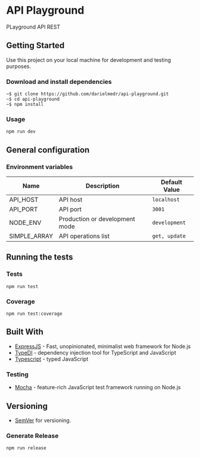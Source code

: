# API Playground

PLayground API REST

## Getting Started

Use this project on your local machine for development and testing purposes.

### Download and install dependencies

```shell
~$ git clone https://github.com/darielmedr/api-playground.git
~$ cd api-playground
~$ npm install
```

### Usage

```shell
npm run dev
```

## General configuration

### Environment variables

| Name         | Description                    | Default Value |
| ------------ | ------------------------------ | ------------- |
| API_HOST     | API host                       | `localhost`   |
| API_PORT     | API port                       | `3001`        |
| NODE_ENV     | Production or development mode | `development` |
| SIMPLE_ARRAY | API operations list            | `get, update` |

## Running the tests

### Tests

```shell
npm run test
```

### Coverage

```shell
npm run test:coverage
```

## Built With

- [ExpressJS](https://expressjs.com/) - Fast, unopinionated, minimalist web framework for Node.js
- [TypeDI](https://www.npmjs.com/package/typedi) - dependency injection tool for TypeScript and JavaScript
- [Typescript](https://www.typescriptlang.org/) - typed JavaScript

### Testing

- [Mocha](https://mochajs.org/) - feature-rich JavaScript test framework running on Node.js

## Versioning

- [SemVer](http://semver.org/) for versioning.

### Generate Release

```shell
npm run release
```
